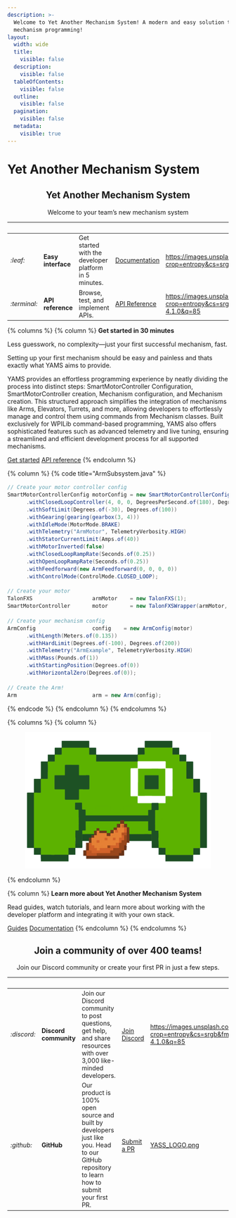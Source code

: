 ```yaml
---
description: >-
  Welcome to Yet Another Mechanism System! A modern and easy solution to
  mechanism programming!
layout:
  width: wide
  title:
    visible: false
  description:
    visible: false
  tableOfContents:
    visible: false
  outline:
    visible: false
  pagination:
    visible: false
  metadata:
    visible: true
---
```


# Yet Another Mechanism System

<h2 align="center">Yet Another Mechanism System</h2>

<p align="center">Welcome to your team’s new mechanism system</p>

<table data-card-size="large" data-view="cards"><thead><tr><th></th><th></th><th></th><th data-hidden data-card-target data-type="content-ref"></th><th data-hidden data-card-cover data-type="image">Cover image</th></tr></thead><tbody><tr><td><i class="fa-leaf">:leaf:</i></td><td><strong>Easy interface</strong></td><td>Get started with the developer platform in 5 minutes.</td><td><a href="https://app.gitbook.com/o/MwECAyhaWCMK5V9K79gd/s/ZM0CFmYiQzcrY4zDcTtZ/">Documentation</a></td><td><a href="https://images.unsplash.com/photo-1515879218367-8466d910aaa4?crop=entropy&#x26;cs=srgb&#x26;fm=jpg&#x26;ixid=M3wxOTcwMjR8MHwxfHNlYXJjaHwxfHxjb2RlfGVufDB8fHx8MTc1NjgzODk4Nnww&#x26;ixlib=rb-4.1.0&#x26;q=85">https://images.unsplash.com/photo-1515879218367-8466d910aaa4?crop=entropy&#x26;cs=srgb&#x26;fm=jpg&#x26;ixid=M3wxOTcwMjR8MHwxfHNlYXJjaHwxfHxjb2RlfGVufDB8fHx8MTc1NjgzODk4Nnww&#x26;ixlib=rb-4.1.0&#x26;q=85</a></td></tr><tr><td><i class="fa-terminal">:terminal:</i></td><td><strong>API reference</strong></td><td>Browse, test, and implement APIs.</td><td><a href="https://app.gitbook.com/o/MwECAyhaWCMK5V9K79gd/s/ezOwaXLQ3h1N7tr3zYnj/">API Reference</a></td><td><a href="https://images.unsplash.com/photo-1509475826633-fed577a2c71b?crop=entropy&#x26;cs=srgb&#x26;fm=jpg&#x26;ixid=M3wxOTcwMjR8MHwxfHNlYXJjaHw0fHxEb2N1bWVudGF0aW9ufGVufDB8fHx8MTc1NjgzOTQzOXww&#x26;ixlib=rb-4.1.0&#x26;q=85">https://images.unsplash.com/photo-1509475826633-fed577a2c71b?crop=entropy&#x26;cs=srgb&#x26;fm=jpg&#x26;ixid=M3wxOTcwMjR8MHwxfHNlYXJjaHw0fHxEb2N1bWVudGF0aW9ufGVufDB8fHx8MTc1NjgzOTQzOXww&#x26;ixlib=rb-4.1.0&#x26;q=85</a></td></tr></tbody></table>

{% columns %}
{% column %}
**Get started in 30 minutes**

Less guesswork, no complexity—just your first successful mechanism, fast.

Setting up your first mechanism should be easy and painless and thats exactly what YAMS aims to provide.

YAMS provides an effortless programming experience by neatly dividing the process into distinct steps: SmartMotorController Configuration, SmartMotorController creation, Mechanism configuration, and Mechanism creation. This structured approach simplifies the integration of mechanisms like Arms, Elevators, Turrets, and more, allowing developers to effortlessly manage and control them using commands from Mechanism classes. Built exclusively for WPILib command-based programming, YAMS also offers sophisticated features such as advanced telemetry and live tuning, ensuring a streamlined and efficient development process for all supported mechanisms.

<a href="https://app.gitbook.com/o/MwECAyhaWCMK5V9K79gd/s/ZM0CFmYiQzcrY4zDcTtZ/" class="button primary" data-icon="rocket-launch">Get started</a> <a href="https://app.gitbook.com/o/MwECAyhaWCMK5V9K79gd/s/ezOwaXLQ3h1N7tr3zYnj/" class="button secondary" data-icon="terminal">API reference</a>
{% endcolumn %}

{% column %}
{% code title="ArmSubsystem.java" %}
```java
// Create your motor controller config
SmartMotorControllerConfig motorConfig = new SmartMotorControllerConfig(this)
      .withClosedLoopController(4, 0, 0, DegreesPerSecond.of(180), DegreesPerSecondPerSecond.of(90))
      .withSoftLimit(Degrees.of(-30), Degrees.of(100))
      .withGearing(gearing(gearbox(3, 4)))
      .withIdleMode(MotorMode.BRAKE)
      .withTelemetry("ArmMotor", TelemetryVerbosity.HIGH)
      .withStatorCurrentLimit(Amps.of(40))
      .withMotorInverted(false)
      .withClosedLoopRampRate(Seconds.of(0.25))
      .withOpenLoopRampRate(Seconds.of(0.25))
      .withFeedforward(new ArmFeedforward(0, 0, 0, 0))
      .withControlMode(ControlMode.CLOSED_LOOP);

// Create your motor
TalonFXS                   armMotor    = new TalonFXS(1);
SmartMotorController       motor       = new TalonFXSWrapper(armMotor, DCMotor.getNEO(1), motorConfig);

// Create your mechanism config
ArmConfig                  config    = new ArmConfig(motor)
      .withLength(Meters.of(0.135))
      .withHardLimit(Degrees.of(-100), Degrees.of(200))
      .withTelemetry("ArmExample", TelemetryVerbosity.HIGH)
      .withMass(Pounds.of(1))
      .withStartingPosition(Degrees.of(0))
      .withHorizontalZero(Degrees.of(0));

// Create the Arm!
Arm                        arm = new Arm(config);
```
{% endcode %}
{% endcolumn %}
{% endcolumns %}

{% columns %}
{% column %}
<figure><img src=".gitbook/assets/YAMS.png" alt=""><figcaption></figcaption></figure>
{% endcolumn %}

{% column %}
**Learn more about Yet Another Mechanism System**

Read guides, watch tutorials, and learn more about working with the developer platform and integrating it with your own stack.

<a href="https://app.gitbook.com/s/ZM0CFmYiQzcrY4zDcTtZ/tutorials" class="button primary" data-icon="book-open">Guides</a> <a href="https://app.gitbook.com/o/MwECAyhaWCMK5V9K79gd/s/ZM0CFmYiQzcrY4zDcTtZ/" class="button secondary" data-icon="book">Documentation</a>
{% endcolumn %}
{% endcolumns %}

<h2 align="center">Join a community of over 400 teams!</h2>

<p align="center">Join our Discord community or create your first PR in just a few steps.</p>

<table data-card-size="large" data-view="cards"><thead><tr><th></th><th></th><th></th><th></th><th data-hidden data-card-cover data-type="image">Cover image</th></tr></thead><tbody><tr><td><i class="fa-discord">:discord:</i></td><td><strong>Discord community</strong></td><td>Join our Discord community to post questions, get help, and share resources with over 3,000 like-minded developers.</td><td><a href="https://discord.gg/yagsl" class="button secondary">Join Discord</a></td><td><a href="https://images.unsplash.com/photo-1679057001914-59ab4131dfff?crop=entropy&#x26;cs=srgb&#x26;fm=jpg&#x26;ixid=M3wxOTcwMjR8MHwxfHNlYXJjaHwyfHxkaXNjb3JkfGVufDB8fHx8MTc1NjgzODk5M3ww&#x26;ixlib=rb-4.1.0&#x26;q=85">https://images.unsplash.com/photo-1679057001914-59ab4131dfff?crop=entropy&#x26;cs=srgb&#x26;fm=jpg&#x26;ixid=M3wxOTcwMjR8MHwxfHNlYXJjaHwyfHxkaXNjb3JkfGVufDB8fHx8MTc1NjgzODk5M3ww&#x26;ixlib=rb-4.1.0&#x26;q=85</a></td></tr><tr><td><i class="fa-github">:github:</i></td><td><strong>GitHub</strong></td><td>Our product is 100% open source and built by developers just like you. Head to our GitHub repository to learn how to submit your first PR.</td><td><a href="https://github.com/Yet-Another-Software-Suite/YAMS/pulls" class="button secondary">Submit a PR</a></td><td><a href=".gitbook/assets/YASS_LOGO.png">YASS_LOGO.png</a></td></tr></tbody></table>
